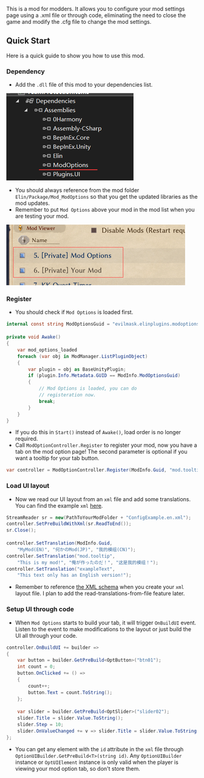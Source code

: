 
This is a mod for modders. It allows you to configure your mod settings page using a .xml file or through code, eliminating the need to close the game and modify the .cfg file to change the mod settings.

## Quick Start

Here is a quick guide to show you how to use this mod. 

### Dependency

* Add the `.dll` file of this mod to your dependencies list.

![Mod Preview Image](/doc/assets/dependencies.png)
* You should always reference from the mod folder `Elin/Package/Mod_ModOptions` so that you get the updated libraries as the mod updates.
* Remember to put `Mod Options` above your mod in the mod list when you are testing your mod.

![Mod Preview Image](/doc/assets/load_order.png)

### Register

* You should check if `Mod Options` is loaded first.
```c#
internal const string ModOptionsGuid = "evilmask.elinplugins.modoptions";

private void Awake()
{
    var mod_options_loaded
    foreach (var obj in ModManager.ListPluginObject)
    {
        var plugin = obj as BaseUnityPlugin;
        if (plugin.Info.Metadata.GUID == ModInfo.ModOptionsGuid)
        {
            // Mod Options is loaded, you can do
            // registeration now.
            break;
        }
    }
}
```
* If you do this in `Start()` instead of `Awake()`, load order is no longer required.
* Call `ModOptionController.Register` to register your mod, now you have a tab on the mod option page! The second parameter is optional if you want a tooltip for your tab button.
```c#
var controller = ModOptionController.Register(ModInfo.Guid, "mod.tooltip");
```
### Load UI layout
* Now we read our UI layout from an `xml` file and add some translations. You can find the example `xml` [here](/doc/ConfigExample.en.xml).
``` c#
StreamReader sr = new(PathToYourModFolder + "ConfigExample.en.xml");
controller.SetPreBuildWithXml(sr.ReadToEnd());
sr.Close();

controller.SetTranslation(ModInfo.Guid,
    "MyMod(EN)", "何かのMod(JP)", "我的模组(CN)");
controller.SetTranslation("mod.tooltip",
    "This is my mod!", "俺が作ったのだ！", "这是我的模组！");
controller.SetTranslation("exampleText",
    "This text only has an English version!");
```
* Remember to reference [the XML schema](/doc/ConfigLayoutSchema.xsd) when you create your  `xml` layout file. I plan to add the read-translations-from-file feature later.
### Setup UI through code
* When `Mod Options` starts to build your tab, it will trigger `OnBuildUI` event. Listen to the event to make modifications to the layout or just build the UI all through your code.
``` c#
controller.OnBuildUI += builder =>
{
    var button = builder.GetPreBuild<OptButton>("btn01");
    int count = 0;
    button.OnClicked += () =>
    {
        count++;
        button.Text = count.ToString();
    };

    var slider = builder.GetPreBuild<OptSlider>("slider02");
    slider.Title = slider.Value.ToString();
    slider.Step = 10;
    slider.OnValueChanged += v => slider.Title = slider.Value.ToString();
};
```
* You can get any element with the `id` attribute in the `xml` file through `OptionUIBuilder.GetPreBuild<T>(string id)`. Any `OptionUIBuilder` instance or `OptUIElement` instance is only valid when the player is viewing your mod option tab, so don't store them.
